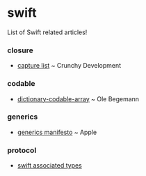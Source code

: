# swift
List of Swift related articles!

### closure
- [capture list](http://alisoftware.github.io/swift/closures/2016/07/25/closure-capture-1/) ~ Crunchy Development

### codable
- [dictionary-codable-array](https://oleb.net/blog/2017/12/dictionary-codable-array/) ~ Ole Begemann

### generics
- [generics manifesto](https://github.com/apple/swift/blob/master/docs/GenericsManifesto.md) ~ Apple

### protocol
- [swift associated types](http://www.russbishop.net/swift-associated-types)

